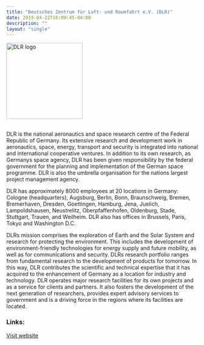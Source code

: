 ```yaml
---
title: "Deutsches Zentrum für Luft- und Raumfahrt e.V. (DLR)"
date: 2019-04-22T16:09:45-04:00
description: ""
layout: "single"
---
```


<img src="../../images/members/dlr-logo.svg" width="200px" alt="DLR logo" style="pointer-events:none;"><br><br>

DLR is the national aeronautics and space research centre of the Federal Republic of Germany. 
Its extensive research and development work in aeronautics, space, energy, transport and security is integrated into national and international cooperative ventures. In addition to its own research, as Germanys space agency, DLR has been given responsibility by the federal government for the planning and implementation of the German space programme. DLR is also the umbrella organisation for the nations largest project management agency.

DLR has approximately 8000 employees at 20 locations in Germany: Cologne (headquarters), Augsburg, Berlin, Bonn, Braunschweig, Bremen, Bremerhaven, Dresden, Goettingen, Hamburg, Jena, Juelich, Lampoldshausen, Neustrelitz, Oberpfaffenhofen, Oldenburg, Stade, Stuttgart, Trauen, and Weilheim. DLR also has offices in Brussels, Paris, Tokyo and Washington D.C.

DLRs mission comprises the exploration of Earth and the Solar System and research for protecting the environment. This includes the development of environment-friendly technologies for energy supply and future mobility, as well as for communications and security. DLRs research portfolio ranges from fundamental research to the development of products for tomorrow. In this way, DLR contributes the scientific and technical expertise that it has acquired to the enhancement of Germany as a location for industry and technology. DLR operates major research facilities for its own projects and as a service for clients and partners. It also fosters the development of the next generation of researchers, provides expert advisory services to government and is a driving force in the regions where its facilities are located.

### Links:

<a href="https://www.dlr.de/">Visit website</a>
